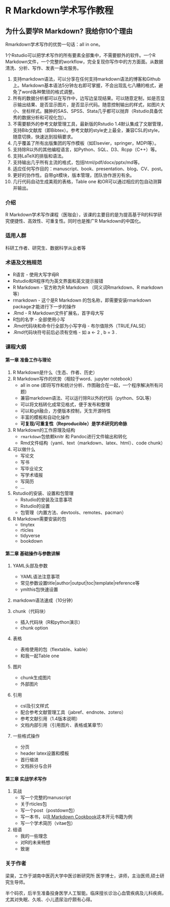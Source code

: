 # R Markdown学术写作教程

## 为什么要学R Markdown? 我给你10个理由

Rmarkdown学术写作的优势一句话：all in one。

1个Rstudio可以把学术写作的所有要素全部集中，不需要额外的软件。一个R Markdown文件，一个完整的workflow，完全复现你写作中的方方面面。从数据清洗、分析、写作、发表一条龙服务。

1.	支持markdown语法，可以分享在任何支持markdown语法的博客和Github上。Markdown基本语法5分钟左右即可掌握，不会出现乱七八糟的格式，避免了word各种繁琐的格式调整。
2.	所有的数据分析都可以在写作中，边写边呈现结果。可以随意定制，如是否显示输出结果、是否显示图片，是否显示代码。随意控制输出的样式，如图片大小、坐标样式。臃肿的SAS、SPSS、Stata几乎都可以抛弃（Rstudio具备优秀的数据分析和可视化包）。
3.	不需要额外的参考文献管理工具，最新版的Rstudio 1.4默认集成了文献管理，支持Bib文献库（即Bibtex）。参考文献的style史上最全，兼容CSL的style，随意切换，快速达到投稿要求。
4.	几乎覆盖了所有出版集团的写作模板（如Elsevier，springer，MDPI等）。
5.	支持除R以外的其他编程语言，如Python、SQL、D3、Rcpp（C++）等。
6.	支持LaTeX的排版和语法。
7.	支持输出几乎所有主流的格式，包括html/pdf/docx/pptx/md等。
8.	适应任何写作目的：manuscript、book、presentation、blog、CV、post。
9.	更好的协作性。自带git模块，版本管理，团队协作游刃有余。
10.	几行代码自动生成美观的表格，Table one 和OR可以通过相应的包自动测算并输出。


### 介绍
R Markdown学术写作课程（医咖会），该课的主要目的是为提高基于R的科学研究便捷性、高效性、可重复性。同时也是推广R Markdown的中国化。

### 适用人群
科研工作者、研究生、数据科学从业者等

### 术语及文档规范

-   R语言 - 使用大写字母R
-   Rstudio和R程序均为英文界面和英文提示报错
-   R Markdown - 官方称为R Markdown （同义词Rmarkdown、R markdown等）
-   rmarkdown - 这个是R Markdown 的包名称，即需要安装rmarkdown package才能进行下一步的操作
-   .Rmd - R Markdown文件扩展名，首字母大写
-   R包的名字 - 全部使用小写
-   .Rmd代码块和命令行全部为小写字母 - 布尔值除外（TRUE,FALSE）
-   .Rmd代码块符号前后必须有空格 - 如 a <- 2 , b = 3 .


### 课程大纲

#### 第一章 准备工作与理论

1.  R Markdown是什么（生态、作者、历史）
2.  R Markdown写作的优势（相较于word、jupyter notebook）
    - all in one (即将写作和统计分析、作图融合在一起，一个程序解决所有问题)
    - 兼容markdown语法、可以运行除R以外的代码（python、SQL等）
    - 可以将文档转化成常见格式，便于发布和整理
    - 可以和git融合，方便版本控制，天生开源特性
    - 丰富的模板和自动化操作
    - **可复现/可重复性（Reproducible）是学术研究的命脉**
3.  R Markdown的工作原理及结构
    - `rmarkdown`包依赖knitr 和 Pandoc进行文件输出和转化
    - Rmd文件结构（yaml、text（markdown、latex、html）、code chunk）
4.  可以做什么
    - 写论文
    - 写书
    - 写毕业论文
    - 写学术墙报
    - 写简历
    - ... 
5.  Rstudio的安装、设置和包管理
    - Rstudio的安装及注意事项
    - Rstudio的设置
    - 包管理（内置方法、devtools、remotes、pacman）
6.  R Markdown需要安装的包
    - tinytex
    - rticles
    - tidyverse
    - bookdown


#### 第二章 基础操作与参数讲解

1.  YAML头部及参数
    - YAML语法注意事项
    - 常见参数设置title|author|output|toc|template|reference等
    - ymlthis包快速设置
  
2.  markdown语法速成（10分钟）
3.  chunk（代码块）
    - 插入代码块（R和python演示）
    - chunk option
4.  表格
    - 表格使用的包（flextable、kable）
    - 和我一起Table one
5.  图片
    - chunk生成图片
    - 外部图片
6. 引用
   - csl及引文样式
   - 配合参考文献管理工具（jabref、endnote、zotero）
   - 参考文献引用（1.4版本说明）
   - 文档内部引用（引用图片、表格或某章节）
7. 一些格式操作
   - 分页
   - header latex设置和模板
   - 首行缩进
   - 文档拆分与合并


#### 第三章 实战学术写作

1. 实战
   - 写一个完整的manuscript
   - 关于rticles包
   - 写一个post（postdown包）
   - 写一本书，以[R Markdown Cookbook](https://github.com/yihui/rmarkdown-cookbook)这本开元书籍为例
   - 写一个学术简历（vitae包）
2. 结语
   - 我的一些理念
   - 对R的未来畅想
   - 致谢

### 关于作者

梁昊，工作于湖南中医药大学中医诊断研究所  医学博士，讲师，主治医师,硕士研究生导师。

半个码农，后半生准备投身医学人工智能。临床擅长诊治心血管疾病及儿科疾病，尤其对失眠、久咳、小儿遗尿治疗颇有心得。

